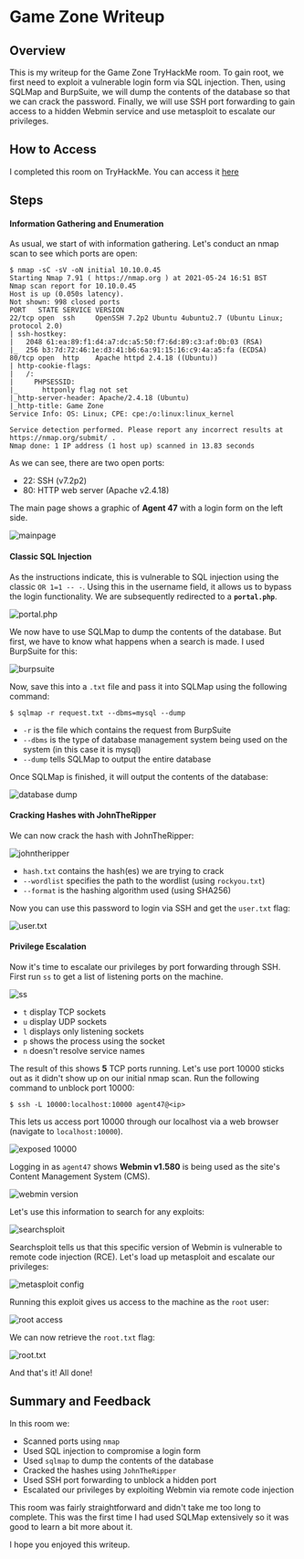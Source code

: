 # Game Zone Writeup

## Overview

This is my writeup for the Game Zone TryHackMe room.  To gain root, we first need to exploit a vulnerable login form via SQL injection.  Then, using SQLMap and BurpSuite, we will dump the contents of the database so that we can crack the password.  Finally, we will use SSH port forwarding to gain access to a hidden Webmin service and use metasploit to escalate our privileges.

## How to Access

I completed this room on TryHackMe.  You can access it [here](https://tryhackme.org/room/gamezone)

## Steps

#### Information Gathering and Enumeration

As usual, we start of with information gathering.  Let's conduct an nmap scan to see which ports are open:

```
$ nmap -sC -sV -oN initial 10.10.0.45 
Starting Nmap 7.91 ( https://nmap.org ) at 2021-05-24 16:51 BST
Nmap scan report for 10.10.0.45
Host is up (0.050s latency).
Not shown: 998 closed ports
PORT   STATE SERVICE VERSION
22/tcp open  ssh     OpenSSH 7.2p2 Ubuntu 4ubuntu2.7 (Ubuntu Linux; protocol 2.0)
| ssh-hostkey: 
|   2048 61:ea:89:f1:d4:a7:dc:a5:50:f7:6d:89:c3:af:0b:03 (RSA)
|_  256 b3:7d:72:46:1e:d3:41:b6:6a:91:15:16:c9:4a:a5:fa (ECDSA)
80/tcp open  http    Apache httpd 2.4.18 ((Ubuntu))
| http-cookie-flags: 
|   /: 
|     PHPSESSID: 
|_      httponly flag not set
|_http-server-header: Apache/2.4.18 (Ubuntu)
|_http-title: Game Zone
Service Info: OS: Linux; CPE: cpe:/o:linux:linux_kernel

Service detection performed. Please report any incorrect results at https://nmap.org/submit/ .
Nmap done: 1 IP address (1 host up) scanned in 13.83 seconds
```

As we can see, there are two open ports:

- 22: SSH (v7.2p2)
- 80: HTTP web server (Apache v2.4.18)

The main page shows a graphic of **Agent 47** with a login form on the left side.  

![mainpage](screenshots/1_mainpage.png)

#### Classic SQL Injection

As the instructions indicate, this is vulnerable to SQL injection using the classic `OR 1=1 -- -`.  Using this in the username field, it allows us to bypass the login functionality.  We are subsequently redirected to a **`portal.php`**.

![portal.php](screenshots/2_portal_php.png)

We now have to use SQLMap to dump the contents of the database.  But first, we have to know what happens when a search is made.  I used BurpSuite for this:

![burpsuite](screenshots/3_burpsuite.png)

Now, save this into a `.txt` file and pass it into SQLMap using the following command:

```
$ sqlmap -r request.txt --dbms=mysql --dump
```

- `-r` is the file which contains the request from BurpSuite
- `--dbms` is the type of database management system being used on the system (in this case it is mysql)
- `--dump` tells SQLMap to output the entire database

Once SQLMap is finished, it will output the contents of the database:

![database dump](screenshots/4_sqlmap.png)

#### Cracking Hashes with JohnTheRipper

We can now crack the hash with JohnTheRipper:

![johntheripper](screenshots/5_john.png)

- `hash.txt` contains the hash(es) we are trying to crack
- `--wordlist` specifies the path to the wordlist (using `rockyou.txt`)
- `--format` is the hashing algorithm used (using SHA256)

Now you can use this password to login via SSH and get the `user.txt` flag:

![user.txt](screenshots/6_user_flag.png)

#### Privilege Escalation

Now it's time to escalate our privileges by port forwarding through SSH.  First run `ss` to get a list of listening ports on the machine.  

![ss](screenshots/7_ss_tulpn.png)

- `t` display TCP sockets
- `u` display UDP sockets
- `l` displays only listening sockets
- `p` shows the process using the socket
- `n` doesn't resolve service names

The result of this shows **5** TCP ports running.  Let's use port 10000 sticks out as it didn't show up on our initial nmap scan.  Run the following command to unblock port 10000:

```
$ ssh -L 10000:localhost:10000 agent47@<ip>
```

This lets us access port 10000 through our localhost via a web browser (navigate to `localhost:10000`).

![exposed 10000](screenshots/8_exposed_10000.png)

Logging in as `agent47` shows **Webmin v1.580** is being used as the site's Content Management System (CMS).

![webmin version](screenshots/9_webmin_version.png)

Let's use this information to search for any exploits:

![searchsploit](screenshots/10_searchsploit.png)

Searchsploit tells us that this specific version of Webmin is vulnerable to remote code injection (RCE).  Let's load up metasploit and escalate our privileges:

![metasploit config](screenshots/11_metasploit_config.png)

Running this exploit gives us access to the machine as the `root` user:

![root access](screenshots/12_root_access.png)

We can now retrieve the `root.txt` flag:

![root.txt](screenshots/13_root_flag.png)

And that's it!  All done!

## Summary and Feedback

In this room we:
- Scanned ports using `nmap`
- Used SQL injection to compromise a login form
- Used `sqlmap` to dump the contents of the database
- Cracked the hashes using `JohnTheRipper`
- Used SSH port forwarding to unblock a hidden port
- Escalated our privileges by exploiting Webmin via remote code injection

This room was fairly straightforward and didn't take me too long to complete.  This was the first time I had used SQLMap extensively so it was good to learn a bit more about it. 

I hope you enjoyed this writeup.
